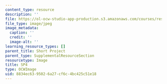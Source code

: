 ```yaml
---
content_type: resource
description: ''
file: https://ol-ocw-studio-app-production.s3.amazonaws.com/courses/res-3-002-collaborative-design-and-creative-expression-with-arduino-microcontrollers-january-iap-2017/8834ec6395026a27cf6c4bc425c51e18_SP4.jpg
file_type: image/jpeg
image_metadata:
  caption: ''
  credit: ''
  image-alt: ''
learning_resource_types: []
parent_title: Short Project
parent_type: SupplementalResourceSection
resourcetype: Image
title: SP4
type: OCWImage
uid: 8834ec63-9502-6a27-cf6c-4bc425c51e18
---
```

